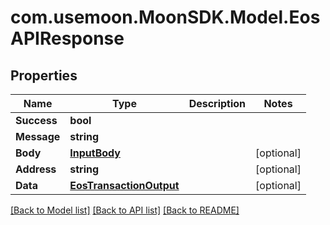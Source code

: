 # com.usemoon.MoonSDK.Model.EosAPIResponse

## Properties

| Name        | Type                                                | Description | Notes       |
| ----------- | --------------------------------------------------- | ----------- | ----------- |
| **Success** | **bool**                                            |             |             |
| **Message** | **string**                                          |             |             |
| **Body**    | [**InputBody**](inputbody.md)                       |             | \[optional] |
| **Address** | **string**                                          |             | \[optional] |
| **Data**    | [**EosTransactionOutput**](eostransactionoutput.md) |             | \[optional] |

[\[Back to Model list\]](./#documentation-for-models) [\[Back to API list\]](./#documentation-for-api-endpoints) [\[Back to README\]](./)
